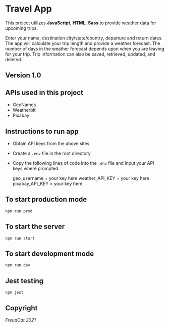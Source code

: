 # Travel App
This project utilizes **JavaScript**, **HTML**, **Sass** to provide weather data for upcoming trips. 

Enter your name, destination city/state/country, departure and return dates. The app will calculate your trip length and provide a weather forecast. The number of days in the weather forecast depends upon when you are leaving for your trip. Trip information can also be saved, retrieved, updated, and deleted.

## Version 1.0

## APIs used in this project 
- GeoNames 
- Weatherbit
- Pixabay

## Instructions to run app 
- Obtain API keys from the above sites 
- Create a `.env` file in the root directory 
- Copy the following lines of code into the `.env` file and input your API keys where prompted

    geo_username = your key here
    weather_API_KEY = your key here
    pixabay_API_KEY = your key here

## To start production mode  
    npm run prod

## To start the server 
    npm run start

## To start development mode  
    npm run dev

## Jest testing 
    npm jest

## Copyright
_FreudCat 2021_